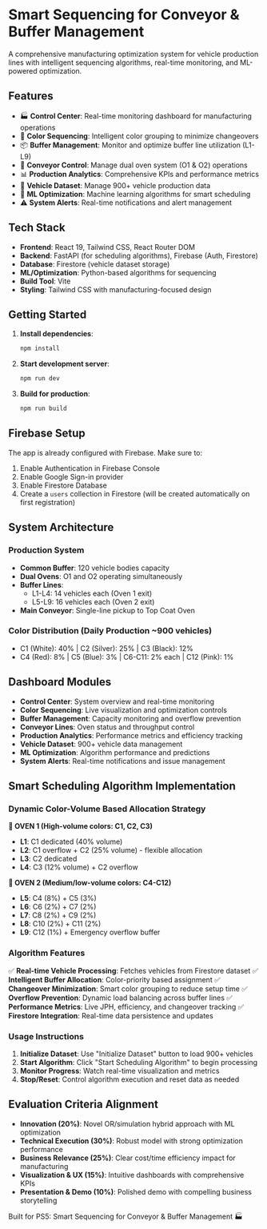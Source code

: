 # Smart Sequencing for Conveyor & Buffer Management

A comprehensive manufacturing optimization system for vehicle production lines with intelligent sequencing algorithms, real-time monitoring, and ML-powered optimization.

## Features

- 🏭 **Control Center**: Real-time monitoring dashboard for manufacturing operations
- 🎨 **Color Sequencing**: Intelligent color grouping to minimize changeovers
- 📦 **Buffer Management**: Monitor and optimize buffer line utilization (L1-L9)
- 🔄 **Conveyor Control**: Manage dual oven system (O1 & O2) operations
- 📊 **Production Analytics**: Comprehensive KPIs and performance metrics
- 🚗 **Vehicle Dataset**: Manage 900+ vehicle production data
- 🤖 **ML Optimization**: Machine learning algorithms for smart scheduling
- ⚠️ **System Alerts**: Real-time notifications and alert management

## Tech Stack

- **Frontend**: React 19, Tailwind CSS, React Router DOM
- **Backend**: FastAPI (for scheduling algorithms), Firebase (Auth, Firestore)
- **Database**: Firestore (vehicle dataset storage)
- **ML/Optimization**: Python-based algorithms for sequencing
- **Build Tool**: Vite
- **Styling**: Tailwind CSS with manufacturing-focused design

## Getting Started

1. **Install dependencies**:
   ```bash
   npm install
   ```

2. **Start development server**:
   ```bash
   npm run dev
   ```

3. **Build for production**:
   ```bash
   npm run build
   ```

## Firebase Setup

The app is already configured with Firebase. Make sure to:
1. Enable Authentication in Firebase Console
2. Enable Google Sign-in provider
3. Enable Firestore Database
4. Create a `users` collection in Firestore (will be created automatically on first registration)

## System Architecture

### Production System
- **Common Buffer**: 120 vehicle bodies capacity
- **Dual Ovens**: O1 and O2 operating simultaneously
- **Buffer Lines**: 
  - L1-L4: 14 vehicles each (Oven 1 exit)
  - L5-L9: 16 vehicles each (Oven 2 exit)
- **Main Conveyor**: Single-line pickup to Top Coat Oven

### Color Distribution (Daily Production ~900 vehicles)
- C1 (White): 40% | C2 (Silver): 25% | C3 (Black): 12%
- C4 (Red): 8% | C5 (Blue): 3% | C6-C11: 2% each | C12 (Pink): 1%

## Dashboard Modules

- **Control Center**: System overview and real-time monitoring
- **Color Sequencing**: Live visualization and optimization controls
- **Buffer Management**: Capacity monitoring and overflow prevention
- **Conveyor Lines**: Oven status and throughput control
- **Production Analytics**: Performance metrics and efficiency tracking
- **Vehicle Dataset**: 900+ vehicle data management
- **ML Optimization**: Algorithm performance and predictions
- **System Alerts**: Real-time notifications and issue management

## Smart Scheduling Algorithm Implementation

### Dynamic Color-Volume Based Allocation Strategy

**🔹 OVEN 1 (High-volume colors: C1, C2, C3)**
- **L1**: C1 dedicated (40% volume)
- **L2**: C1 overflow + C2 (25% volume) - flexible allocation
- **L3**: C2 dedicated 
- **L4**: C3 (12% volume) + C2 overflow

**🔹 OVEN 2 (Medium/low-volume colors: C4-C12)**
- **L5**: C4 (8%) + C5 (3%)
- **L6**: C6 (2%) + C7 (2%) 
- **L7**: C8 (2%) + C9 (2%)
- **L8**: C10 (2%) + C11 (2%)
- **L9**: C12 (1%) + Emergency overflow buffer

### Algorithm Features

✅ **Real-time Vehicle Processing**: Fetches vehicles from Firestore dataset
✅ **Intelligent Buffer Allocation**: Color-priority based assignment
✅ **Changeover Minimization**: Smart color grouping to reduce setup time
✅ **Overflow Prevention**: Dynamic load balancing across buffer lines
✅ **Performance Metrics**: Live JPH, efficiency, and changeover tracking
✅ **Firestore Integration**: Real-time data persistence and updates

### Usage Instructions

1. **Initialize Dataset**: Use "Initialize Dataset" button to load 900+ vehicles
2. **Start Algorithm**: Click "Start Scheduling Algorithm" to begin processing
3. **Monitor Progress**: Watch real-time visualization and metrics
4. **Stop/Reset**: Control algorithm execution and reset data as needed

## Evaluation Criteria Alignment

- **Innovation (20%)**: Novel OR/simulation hybrid approach with ML optimization
- **Technical Execution (30%)**: Robust model with strong optimization performance
- **Business Relevance (25%)**: Clear cost/time efficiency impact for manufacturing
- **Visualization & UX (15%)**: Intuitive dashboards with comprehensive KPIs
- **Presentation & Demo (10%)**: Polished demo with compelling business storytelling

Built for PS5: Smart Sequencing for Conveyor & Buffer Management 🏭